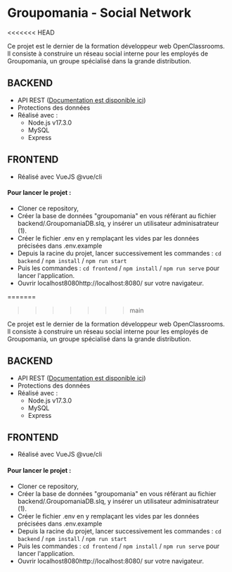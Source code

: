 # Groupomania - Social Network
<<<<<<< HEAD

Ce projet est le dernier de la formation développeur web OpenClassrooms.
Il consiste à construire un réseau social interne pour les employés de Groupomania, un groupe spécialisé dans la grande distribution.</p>

## BACKEND 
- API REST ([Documentation est disponible ici](https://documenter.getpostman.com/view/19113977/UVkiRJAU))
- Protections des données
- Réalisé avec : 
    - Node.js v17.3.0
    - MySQL
    - Express

## FRONTEND 
- Réalisé avec VueJS @vue/cli 

#### Pour lancer le projet :
- Cloner ce repository,
- Créer la base de données "groupomania" en vous référant au fichier backend/.GroupomaniaDB.slq, y insérer un utilisateur adminisatrateur (1).
- Créer le fichier .env en y remplaçant les vides par les données précisées dans .env.example
- Depuis la racine du projet, lancer successivement les commandes : `cd backend` / `npm install` / `npm run start`
- Puis les commandes : `cd frontend` / `npm install` / `npm run serve` pour lancer l'application.
- Ouvrir localhost8080http://localhost:8080/ sur votre navigateur.

    
=======
>>>>>>> main

Ce projet est le dernier de la formation développeur web OpenClassrooms.
Il consiste à construire un réseau social interne pour les employés de Groupomania, un groupe spécialisé dans la grande distribution.</p>

## BACKEND 
- API REST ([Documentation est disponible ici](https://documenter.getpostman.com/view/19113977/UVkiRJAU))
- Protections des données
- Réalisé avec : 
    - Node.js v17.3.0
    - MySQL
    - Express

## FRONTEND 
- Réalisé avec VueJS @vue/cli 

#### Pour lancer le projet :
- Cloner ce repository,
- Créer la base de données "groupomania" en vous référant au fichier backend/.GroupomaniaDB.slq, y insérer un utilisateur adminisatrateur (1).
- Créer le fichier .env en y remplaçant les vides par les données précisées dans .env.example
- Depuis la racine du projet, lancer successivement les commandes : `cd backend` / `npm install` / `npm run start`
- Puis les commandes : `cd frontend` / `npm install` / `npm run serve` pour lancer l'application.
- Ouvrir localhost8080http://localhost:8080/ sur votre navigateur.
